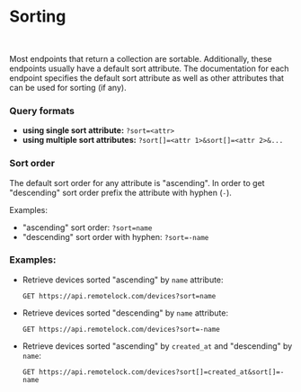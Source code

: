 # Sorting
<br/>

Most endpoints that return a collection are sortable. Additionally, these
endpoints usually have a default sort attribute.
The documentation for each endpoint specifies the default sort attribute as well
as other attributes that can be used for sorting (if any).

### Query formats

* **using single sort attribute:** `?sort=<attr>`
* **using multiple sort attributes:** `?sort[]=<attr 1>&sort[]=<attr 2>&...`

### Sort order

The default sort order for any attribute is "ascending". In order to get
"descending" sort order prefix the attribute with hyphen (`-`).

Examples:

- "ascending" sort order: `?sort=name`
- "descending" sort order with hyphen: `?sort=-name`

### Examples:

* Retrieve devices sorted "ascending" by `name` attribute:

  `GET https://api.remotelock.com/devices?sort=name`

* Retrieve devices sorted "descending" by `name` attribute:

  `GET https://api.remotelock.com/devices?sort=-name`

* Retrieve devices sorted "ascending" by `created_at` and "descending" by `name`:

  `GET https://api.remotelock.com/devices?sort[]=created_at&sort[]=-name`
